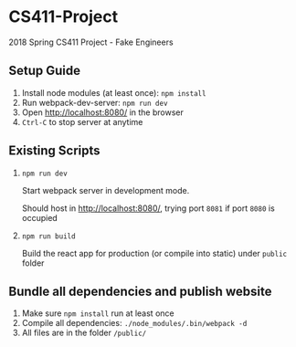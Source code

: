 # CS411-Project
2018 Spring CS411 Project - Fake Engineers

## Setup Guide
1. Install node modules (at least once): `npm install`
2. Run webpack-dev-server: `npm run dev`
3. Open [http://localhost:8080/](http://localhost:8080/) in the browser
4. `Ctrl-C` to stop server at anytime

## Existing Scripts
1. `npm run dev`

   Start webpack server in development mode.
   
   Should host in [http://localhost:8080/](http://localhost:8080/), trying port `8081` if port `8080` is occupied
2. `npm run build`

   Build the react app for production (or compile into static) under `public` folder

## Bundle all dependencies and publish website
1. Make sure `npm install` run at least once
2. Compile all dependencies: `./node_modules/.bin/webpack -d`
3. All files are in the folder `/public/`
